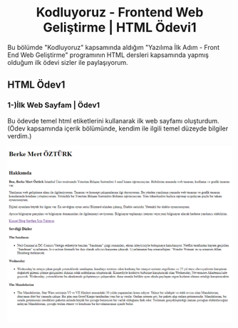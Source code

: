 <h1 align="center">Kodluyoruz - Frontend Web Geliştirme | HTML Ödevi1</h1>
Bu bölümde "Kodluyoruz" kapsamında aldığım "Yazılıma İlk Adım - Front End Web Geliştirme" programının HTML dersleri kapsamında yapmış olduğum ilk ödevi sizler ile paylaşıyorum.

## HTML Ödev1
<h3 align="left">1-)İlk Web Sayfam | Ödev1</h3>

<p>Bu ödevde temel html etiketlerini kullanarak ilk web sayfamı oluşturdum. (Ödev kapsamında içerik bölümünde, kendim ile ilgili temel düzeyde bilgiler verdim.) </p>

<img src="https://github.com/StarLordBerke4/Frontend-Web-Development-Patika/blob/main/HTML/%C4%B0mages/%C3%96dev1_HTML.png" alt="Image from fubiz.net" />

